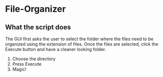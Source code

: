 # File-Organizer

## What the script does

The GUI first asks the user to select the folder where the files need to be organized using the extension of files.
Once the files are selected, click the Execute button and have a cleaner looking folder.

1. Choose the directory
2. Press Execute 
3. Magic!
